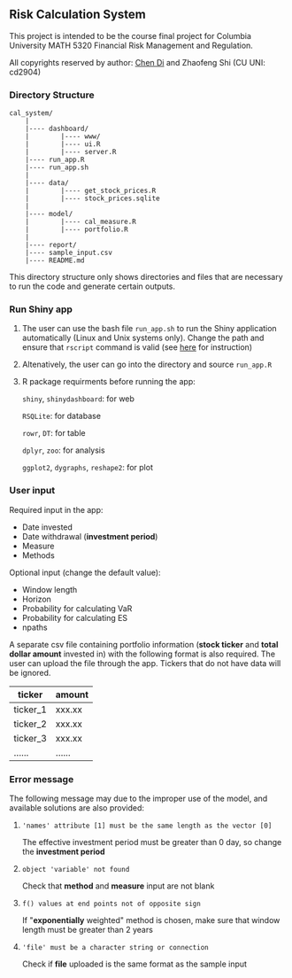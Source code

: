 ## Risk Calculation System

This project is intended to be the course final project for Columbia University MATH 5320 Financial Risk Management and Regulation.

All copyrights reserved by author: [Chen Di](mailto:chen.di@columbia.edu) and Zhaofeng Shi (CU UNI: cd2904)

### Directory Structure

```
cal_system/
    |
    |---- dashboard/
    |        |---- www/
    |        |---- ui.R
    |        |---- server.R
    |---- run_app.R
    |---- run_app.sh
    |
    |---- data/
    |        |---- get_stock_prices.R
    |        |---- stock_prices.sqlite
    |
    |---- model/
    |        |---- cal_measure.R
    |        |---- portfolio.R
    |
    |---- report/
    |---- sample_input.csv
    |---- README.md
```

This directory structure only shows directories and files that are necessary to run the code and generate certain outputs.

### Run Shiny app

1. The user can use the bash file `run_app.sh` to run the Shiny application automatically (Linux and Unix systems only). Change the path and ensure that `rscript` command is valid (see [here][rscript] for instruction)

2. Altenatively, the user can go into the directory and source `run_app.R`

3. R package requirments before running the app:

    `shiny`, `shinydashboard`: for web

    `RSQLite`: for database

    `rowr`, `DT`: for table

    `dplyr`, `zoo`: for analysis

    `ggplot2`, `dygraphs`, `reshape2`: for plot

### User input

Required input in the app:

- Date invested 
- Date withdrawal (**investment period**) 
- Measure
- Methods

Optional input (change the default value):

- Window length
- Horizon
- Probability for calculating VaR
- Probability for calculating ES
- npaths

A separate csv file containing portfolio information (**stock ticker** and **total dollar amount** invested in) with the following format is also required. The user can upload the file through the app. Tickers that do not have data will be ignored.

| ticker   | amount |
| -------- | ------ |
| ticker_1 | xxx.xx |
| ticker_2 | xxx.xx |
| ticker_3 | xxx.xx |
| …...     | …...   |

### Error message

The following message may due to the improper use of the model, and available solutions are also provided:

1. `'names' attribute [1] must be the same length as the vector [0]`

   The effective investment period must be greater than 0 day, so change the **investment period**

2. `object 'variable' not found`

   Check that **method** and **measure** input are not blank

3. `f() values at end points not of opposite sign`

   If "**exponentially** weighted" method is chosen, make sure that window length must be greater than 2 years

4. `'file' must be a character string or connection`

   Check if **file** uploaded is the same format as the sample input


[rscript]: https://github.com/andrewheiss/SublimeKnitr/issues/32
